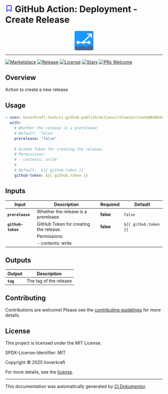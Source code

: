 <!-- header:start -->

# ![Icon](data:image/svg+xml;base64,PHN2ZyB4bWxucz0iaHR0cDovL3d3dy53My5vcmcvMjAwMC9zdmciIHdpZHRoPSIyNCIgaGVpZ2h0PSIyNCIgdmlld0JveD0iMCAwIDI0IDI0IiBmaWxsPSJub25lIiBzdHJva2U9ImN1cnJlbnRDb2xvciIgc3Ryb2tlLXdpZHRoPSIyIiBzdHJva2UtbGluZWNhcD0icm91bmQiIHN0cm9rZS1saW5lam9pbj0icm91bmQiIGNsYXNzPSJmZWF0aGVyIGZlYXRoZXItYm9va21hcmsiIGNvbG9yPSJibHVlIj48cGF0aCBkPSJNMTkgMjFsLTctNS03IDVWNWEyIDIgMCAwIDEgMi0yaDEwYTIgMiAwIDAgMSAyIDJ6Ij48L3BhdGg+PC9zdmc+) GitHub Action: Deployment - Create Release

<div align="center">
  <img src="../../../.github/logo.svg" width="60px" align="center" alt="Deployment - Create Release" />
</div>

---

<!-- header:end -->

<!-- badges:start -->

[![Marketplace](https://img.shields.io/badge/Marketplace-deployment------create--release-blue?logo=github-actions)](https://github.com/marketplace/actions/deployment---create-release)
[![Release](https://img.shields.io/github/v/release/hoverkraft-tech/ci-github-publish)](https://github.com/hoverkraft-tech/ci-github-publish/releases)
[![License](https://img.shields.io/github/license/hoverkraft-tech/ci-github-publish)](http://choosealicense.com/licenses/mit/)
[![Stars](https://img.shields.io/github/stars/hoverkraft-tech/ci-github-publish?style=social)](https://img.shields.io/github/stars/hoverkraft-tech/ci-github-publish?style=social)
[![PRs Welcome](https://img.shields.io/badge/PRs-welcome-brightgreen.svg)](https://github.com/hoverkraft-tech/ci-github-publish/blob/main/CONTRIBUTING.md)

<!-- badges:end -->

<!-- overview:start -->

## Overview

Action to create a new release

<!-- overview:end -->

<!-- usage:start -->

## Usage

```yaml
- uses: hoverkraft-tech/ci-github-publish/actions/release/create@6d9e5d48da1a80c085e8ed867d680a5e99b28217 # 0.8.0
  with:
    # Whether the release is a prerelease
    # Default: `false`
    prerelease: "false"

    # GitHub Token for creating the release.
    # Permissions:
    # - contents: write
    #
    # Default: `${{ github.token }}`
    github-token: ${{ github.token }}
```

<!-- usage:end -->

<!--
// jscpd:ignore-start
-->

<!-- inputs:start -->

## Inputs

| **Input**          | **Description**                        | **Required** | **Default**           |
| ------------------ | -------------------------------------- | ------------ | --------------------- |
| **`prerelease`**   | Whether the release is a prerelease    | **false**    | `false`               |
| **`github-token`** | GitHub Token for creating the release. | **false**    | `${{ github.token }}` |
|                    | Permissions:                           |              |                       |
|                    | - contents: write                      |              |                       |

<!-- inputs:end -->

<!-- outputs:start -->

## Outputs

| **Output** | **Description**        |
| ---------- | ---------------------- |
| **`tag`**  | The tag of the release |

<!-- outputs:end -->

<!-- secrets:start -->
<!-- secrets:end -->

<!-- examples:start -->
<!-- examples:end -->

<!-- contributing:start -->

## Contributing

Contributions are welcome! Please see the [contributing guidelines](https://github.com/hoverkraft-tech/ci-github-publish/blob/main/CONTRIBUTING.md) for more details.

<!-- contributing:end -->

<!-- security:start -->
<!-- security:end -->

<!-- license:start -->

## License

This project is licensed under the MIT License.

SPDX-License-Identifier: MIT

Copyright © 2025 hoverkraft

For more details, see the [license](http://choosealicense.com/licenses/mit/).

<!-- license:end -->

<!-- generated:start -->

---

This documentation was automatically generated by [CI Dokumentor](https://github.com/hoverkraft-tech/ci-dokumentor).

<!-- generated:end -->

<!--
// jscpd:ignore-end
-->
